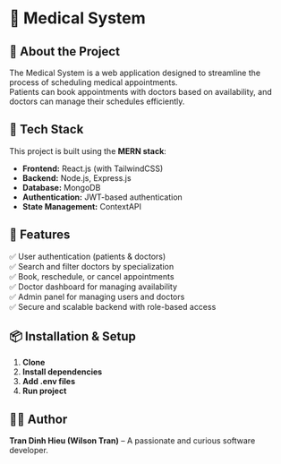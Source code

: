 # 🏥 Medical System

## 📌 About the Project

The Medical System is a web application designed to streamline the process of scheduling medical appointments.  
Patients can book appointments with doctors based on availability, and doctors can manage their schedules efficiently.

## 🚀 Tech Stack

This project is built using the **MERN stack**:

- **Frontend:** React.js (with TailwindCSS)
- **Backend:** Node.js, Express.js
- **Database:** MongoDB
- **Authentication:** JWT-based authentication
- **State Management:** ContextAPI

## 🔧 Features

✅ User authentication (patients & doctors)  
✅ Search and filter doctors by specialization  
✅ Book, reschedule, or cancel appointments  
✅ Doctor dashboard for managing availability  
✅ Admin panel for managing users and doctors  
✅ Secure and scalable backend with role-based access

## 📦 Installation & Setup

1. **Clone**
2. **Install dependencies**
3. **Add .env files**
4. **Run project**

## 👨‍💻 Author

**Tran Dinh Hieu (Wilson Tran)** – A passionate and curious software developer.
